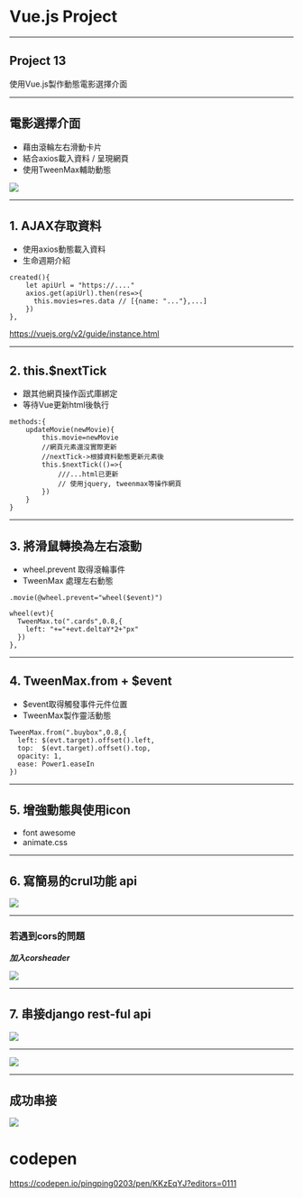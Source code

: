 # Vue.js Project
---

## Project 13
使用Vue.js製作動態電影選擇介面


---

## 電影選擇介面
* 藉由滾輪左右滑動卡片
* 結合axios載入資料 / 呈現網頁
* 使用TweenMax輔助動態

![](https://i.imgur.com/OTTm6y5.png)

----

## 1. AJAX存取資料
* 使用axios動態載入資料
* 生命週期介紹
```javascript=
created(){
    let apiUrl = "https://...."
    axios.get(apiUrl).then(res=>{
      this.movies=res.data // [{name: "..."},...]
    })
},
```
https://vuejs.org/v2/guide/instance.html

----

## 2. this.$nextTick
* 跟其他網頁操作函式庫綁定
* 等待Vue更新html後執行
```javascript=
methods:{
    updateMovie(newMovie){
        this.movie=newMovie
        //網頁元素還沒實際更新
        //nextTick->根據資料動態更新元素後
        this.$nextTick(()=>{
            ///...html已更新
            // 使用jquery, tweenmax等操作網頁
        })
    }
}
```

----

## 3. 將滑鼠轉換為左右滾動
* wheel.prevent 取得滾輪事件
* TweenMax 處理左右動態
```htmlmixed=
.movie(@wheel.prevent="wheel($event)")
```
```javascript=
wheel(evt){
  TweenMax.to(".cards",0.8,{
    left: "+="+evt.deltaY*2+"px"
  })
},
```

----

## 4. TweenMax.from + $event
* $event取得觸發事件元件位置
* TweenMax製作靈活動態
```javascript=
TweenMax.from(".buybox",0.8,{
  left: $(evt.target).offset().left,
  top:  $(evt.target).offset().top,
  opacity: 1,
  ease: Power1.easeIn
})
```


----

## 5. 增強動態與使用icon
* font awesome
* animate.css

---
## 6. 寫簡易的crul功能 api
![](https://i.imgur.com/wqpgt5m.png)


---
### 若遇到cors的問題
***加入corsheader***

![](https://i.imgur.com/JTLzJbP.png)


---

## 7. 串接django rest-ful api

![](https://i.imgur.com/DSSTbJx.png)


---

![](https://i.imgur.com/skcwZGT.png)


---
## 成功串接
![](https://i.imgur.com/IVx8j8y.png)

# codepen
https://codepen.io/pingping0203/pen/KKzEqYJ?editors=0111
